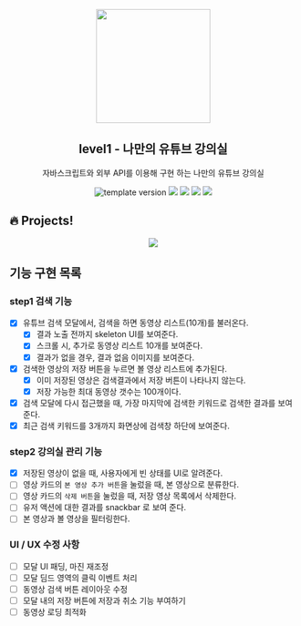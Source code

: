 <p align="middle" >
  <img width="200px;" src="./src/images/readme/laptop_with_youtube_logo.png"/>
</p>
<h2 align="middle">level1 - 나만의 유튜브 강의실</h2>
<p align="middle">자바스크립트와 외부 API를 이용해 구현 하는 나만의 유튜브 강의실</p>
<p align="middle">
  <img src="https://img.shields.io/badge/version-1.0.0-blue?style=flat-square" alt="template version"/>
  <img src="https://img.shields.io/badge/language-html-red.svg?style=flat-square"/>
  <img src="https://img.shields.io/badge/language-css-blue.svg?style=flat-square"/>
  <img src="https://img.shields.io/badge/language-js-yellow.svg?style=flat-square"/>
  <a href="https://github.com/daybrush/moveable/blob/master/LICENSE" target="_blank">
    <img src="https://img.shields.io/github/license/daybrush/moveable.svg?style=flat-square&label=license&color=08CE5D"/>
  </a>
</p>

## 🔥 Projects!

<p align="middle">
  <img src="./src/images/readme/youtube_classroom_preview.png">
</p>

## 기능 구현 목록

### step1 검색 기능

- [x] 유튜브 검색 모달에서, 검색을 하면 동영상 리스트(10개)를 불러온다.
  - [x] 결과 노출 전까지 skeleton UI를 보여준다.
  - [x] 스크롤 시, 추가로 동영상 리스트 10개를 보여준다.
  - [x] 결과가 없을 경우, 결과 없음 이미지를 보여준다.
- [x] 검색한 영상의 저장 버튼을 누르면 볼 영상 리스트에 추가된다.
  - [x] 이미 저장된 영상은 검색결과에서 저장 버튼이 나타나지 않는다.
  - [x] 저장 가능한 최대 동영상 갯수는 100개이다.
- [x] 검색 모달에 다시 접근했을 때, 가장 마지막에 검색한 키워드로 검색한 결과를 보여준다.
- [x] 최근 검색 키워드를 3개까지 화면상에 검색창 하단에 보여준다.

### step2 강의실 관리 기능

- [x] 저장된 영상이 없을 때, 사용자에게 빈 상태를 UI로 알려준다.
- [ ] 영상 카드의 `본 영상 추가 버튼`을 눌렀을 때, 본 영상으로 분류한다.
- [ ] 영상 카드의 `삭제 버튼`을 눌렀을 때, 저장 영상 목록에서 삭제한다.
- [ ] 유저 액션에 대한 결과를 snackbar 로 보여 준다.
- [ ] 본 영상과 볼 영상을 필터링한다.

### UI / UX 수정 사항

- [ ] 모달 UI 패딩, 마진 재조정
- [ ] 모달 딤드 영역의 클릭 이벤트 처리
- [ ] 동영상 검색 버튼 레이아웃 수정
- [ ] 모달 내의 저장 버튼에 저장과 취소 기능 부여하기
- [ ] 동영상 로딩 최적화
